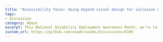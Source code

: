 ```yaml
---
title: "Accessibility focus: Going beyond visual design for inclusive user experiences"
tags:
- discussion
category: About
excerpt: This National Disability Employment Awareness Month, we’re talking about how members of the design community go beyond visual design to create more inclusive user experiences. What steps are you taking to ensure that your website design is accessible to all?
custom_url: https://github.com/uswds/uswds/discussions/6109
---
```

